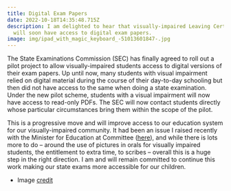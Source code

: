 ```yaml
---
title: Digital Exam Papers
date: 2022-10-18T14:35:48.715Z
description: I am delighted to hear that visually-impaired Leaving Cert students
  will soon have access to digital exam papers.
image: img/ipad_with_magic_keyboard_-51013601847-.jpg
---
```

The State Examinations Commission (SEC) has finally agreed to roll out a pilot project to allow visually-impaired students access to digital versions of their exam papers. Up until now, many students with visual impairment relied on digital material during the course of their day-to-day schooling but then did not have access to the same when doing a state examination. Under the new pilot scheme, students with a visual impairment will now have access to read-only PDFs. The SEC will now contact students directly whose particular circumstances bring them within the scope of the pilot.

This is a progressive move and will improve access to our education system for our visually-impaired community. It had been an issue I raised recently with the Minister for Education at Committee ([here](https://neasahourigan.com/post/reasonable-accommodation-at-state-examinations/)), and while there is lots more to do – around the use of pictures in orals for visually impaired students, the entitlement to extra time, to scribes – overall this is a huge step in the right direction. I am and will remain committed to continue this work making our state exams more accessible for our children.

* Image [credit](https://commons.wikimedia.org/wiki/File:IPad_with_Magic_Keyboard_(51013601847).jpg)